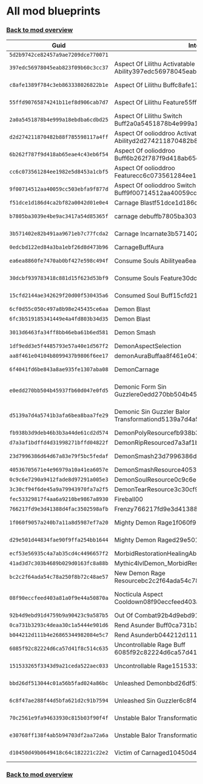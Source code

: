 # All mod blueprints

### [Back to mod overview](./README.md)

| Guid | Internal name | Display name |
| --- | --- | --- |
| `5d2b9742ce82457a9ae7209dce770071` |  |  |
| `397edc56978045eab823f09b60c3cc37` | Aspect Of Lilithu Activatable Ability397edc56978045eab823f09b60c3cc37 | Aspect Of Lilithu |
| `c8afe1389f784c3eb863338026822b1e` | Aspect Of Lilithu Buffc8afe1389f784c3eb863338026822b1e | Aspect Of Lilithu |
| `55ffd90765874241b11ef8d906cab7d7` | Aspect Of Lilithu Feature55ffd90765874241b11ef8d906cab7d7 | Aspect Of Lilithu |
| `2a0a5451878b4e999a18ebdba6cdbd25` | Aspect Of Lilithu Switch Buff2a0a5451878b4e999a18ebdba6cdbd25 | Aspect Of Lilithu |
| `d2d274211870482b88f785598117a4ff` | Aspect Of oolioddroo Activatable Abilityd2d274211870482b88f785598117a4ff | Aspect Of Oolioddroo |
| `6b262f787f9d418ab65eae4c43eb6f54` | Aspect Of oolioddroo Buff6b262f787f9d418ab65eae4c43eb6f54 | Aspect Of Oolioddroo |
| `cc6c073561284ee1982e5d8453a1cbf5` | Aspect Of oolioddroo Featurecc6c073561284ee1982e5d8453a1cbf5 | Aspect Of Oolioddroo |
| `9f00714512aa40059cc503ebfa9f877d` | Aspect Of oolioddroo Switch Buff9f00714512aa40059cc503ebfa9f877d | Aspect Of Oolioddroo |
| `f51dce1d186d4ca2bf82a0042d01e0e4` | Carnage Blastf51dce1d186d4ca2bf82a0042d01e0e4 | Carnage Blast |
| `b7805ba3039e4be9ac3417a54d85365f` | carnage debuffb7805ba3039e4be9ac3417a54d85365f | Victim Of Carnage |
| `3b571402e82b491aa9671eb7c77fcda2` | Carnage Incarnate3b571402e82b491aa9671eb7c77fcda2 | Carnage Incarnate |
| `0edcbd122ed84a3ba1ebf26d8d473b96` | CarnageBuffAura |  |
| `ea6ea8860fe7470ab0bf427e598c494f` | Consume Souls Abilityea6ea8860fe7470ab0bf427e598c494f | Consume Souls |
| `30dcbf939783418c881d15f623d53bf9` | Consume Souls Feature30dcbf939783418c881d15f623d53bf9 | Consume Souls |
| `15cfd2144ae342629f20d00f530435a6` | Consumed Soul Buff15cfd2144ae342629f20d00f530435a6 | Consumed Soul |
| `6cf0d55c050c497a8b98e245435ce6aa` | Demon Blast | Demonic Blast |
| `6fc3b519185341449e4a4fd803b34d35` | Demon Blast | Demonic Blast |
| `3013d6463fa34ff8bb46eba61b6ed581` | Demon Smash | DEMONIC SMASH! |
| `1df9edd3e5f4485793e57a40e1d567f2` | DemonAspectSelection | Demonologies |
| `aa8f461e04104b8099437b9806f6ee17` | demonAuraBuffaa8f461e04104b8099437b9806f6ee17 | Demonic Aura |
| `6f4041fd6be843a8ae935fe1307aba08` | DemonCarnage | Carnage Incarnate |
| `e0edd270bb504b45937fb60d047e0fd5` | Demonic Form Sin Guzzlere0edd270bb504b45937fb60d047e0fd5 | Demonic Form - Sin Guzzler |
| `d5139a7d4a5741b3afa6bea8baa7fe29` | Demonic Sin Guzzler Balor Transformationd5139a7d4a5741b3afa6bea8baa7fe29 | Demonic Form - Sin Guzzler |
| `fb938b3d9deb46b3b3a44de61cd2d574` | DemonPolyResourcefb938b3d9deb46b3b3a44de61cd2d574 |  |
| `d7a3af1bdffd4d31998271bffd04822f` | DemonRipResourced7a3af1bdffd4d31998271bffd04822f |  |
| `23d7996386d64d67a83e79f5bc5fedaf` | DemonSmash23d7996386d64d67a83e79f5bc5fedaf | DEMONIC SMASH! |
| `40536705671e4e96979a10a41ea6057e` | DemonSmashResource40536705671e4e96979a10a41ea6057e |  |
| `0c9c6e7290a9412fade8d97291a005e3` | DemonSoulResource0c9c6e7290a9412fade8d97291a005e3 |  |
| `3c30cf94f6de45a9a79943970fa7a2f5` | DemonTearResource3c30cf94f6de45a9a79943970fa7a2f5 |  |
| `fec53329817f4aa6a9210be9867a8930` | Fireball00 |  |
| `766217fd9e3d41388d4fac3502598afb` | Frenzy766217fd9e3d41388d4fac3502598afb | Frenzy |
| `1f060f9057a240b7a11a8d5987ef7a20` | Mighty Demon Rage1f060f9057a240b7a11a8d5987ef7a20 | Mighty Demon Rage |
| `d29e501d44834fae90f9ffa254bb1644` | Mighty Demon Raged29e501d44834fae90f9ffa254bb1644 | Mighty Demon Rage |
| `ecf53e56935c4a7ab35cd4c4496657f2` | MorbidRestorationHealingAbility |  |
| `41ad3d7c303b4689b029d0163fc8a88b` | Mythic4lvlDemon_MorbidRestoration00 |  |
| `bc2c2f64ada54c78a250f8b72c48ae57` | New Demon Rage Resourcebc2c2f64ada54c78a250f8b72c48ae57 |  |
| `08f90eccfeed403a81a0f9e44a50870a` | Nocticula Aspect Cooldown08f90eccfeed403a81a0f9e44a50870a | Nocticula Aspect Already Used |
| `92b4d9ebd91d4759b9a90423c9a587b5` | Out Of Combat92b4d9ebd91d4759b9a90423c9a587b5 |  |
| `0ca731b3293c4deaa30c1a5444e901d6` | Rend Asunder Buff0ca731b3293c4deaa30c1a5444e901d6 | Frenzied |
| `b044212d111b4e26865344982084e5c7` | Rend Asunderb044212d111b4e26865344982084e5c7 | Rend Asunder |
| `6085f92c82224d6ca57d41f8c514c635` | Uncontrollable Rage Buff 6085f92c82224d6ca57d41f8c514c635 | Uncontrolled Rage |
| `151533265f3343d9a21ceda522aec033` | Uncontrollable Rage151533265f3343d9a21ceda522aec033 | Uncontrolled Rage |
| `bbd26df513044c01a56b5fad024a86bc` | Unleashed Demonbbd26df513044c01a56b5fad024a86bc | Unleashed Demon |
| `6c8f47ae288f44d5bfa621d2c91b7594` | Unleashed Sin Guzzler6c8f47ae288f44d5bfa621d2c91b7594 | Unleashed Sin Guzzler |
| `70c2561e9fa94633930c815b03f90f4f` | Unstable Balor Transformation | Demonic Form — Schir |
| `e30768ff138f4ab5b94703df2aa72a6a` | Unstable Balor Transformation | Unstable Balor Form |
| `d10450d49b0649418c64c182221c22e2` | Victim of Carnaged10450d49b0649418c64c182221c22e2 | Victim of Carnage |

### [Back to mod overview](./README.md)
